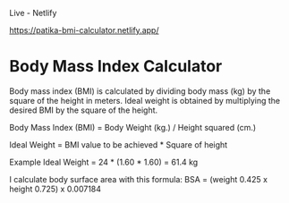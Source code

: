 Live - Netlify 

https://patika-bmi-calculator.netlify.app/

# Body Mass Index Calculator

Body mass index (BMI) is calculated by dividing body mass (kg) by the square of the height in meters. Ideal weight is obtained by multiplying the desired BMI by the square of the height.

Body Mass Index (BMI) = Body Weight (kg.) / Height squared (cm.)

Ideal Weight = BMI value to be achieved * Square of height

Example Ideal Weight = 24 * (1.60 * 1.60) = 61.4 kg

I calculate body surface area with this formula: BSA = (weight 0.425 x height 0.725) x 0.007184
